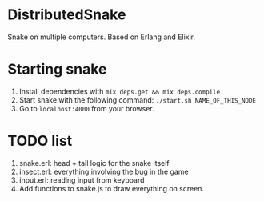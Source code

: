# DistributedSnake

Snake on multiple computers. Based on Erlang and Elixir.

# Starting snake

1. Install dependencies with `mix deps.get && mix deps.compile`
2. Start snake with the following command: `./start.sh NAME_OF_THIS_NODE`
3. Go to `localhost:4000` from your browser.

# TODO list

1. snake.erl: head + tail logic for the snake itself
2. insect.erl: everything involving the bug in the game
3. input.erl: reading input from keyboard
4. Add functions to snake.js to draw everything on screen.
